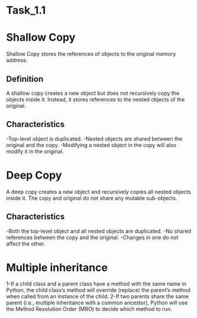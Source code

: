 # Task_1.1
# Shallow Copy
Shallow Copy stores the references of objects to the original memory address.
## Definition
A shallow copy creates a new object but does not recursively copy the objects inside it. Instead, it stores references to the nested objects of the original.
## Characteristics
-Top-level object is duplicated.
-Nested objects are shared between the original and the copy.
-Modifying a nested object in the copy will also modify it in the original.
# Deep Copy
A deep copy creates a new object and recursively copies all nested objects inside it. The copy and original do not share any mutable sub-objects.
## Characteristics
-Both the top-level object and all nested objects are duplicated.
-No shared references between the copy and the original.
-Changes in one do not affect the other.
# Multiple inheritance
1-If a child class and a parent class have a method with the same name in Python, the child class’s method will override (replace) the parent’s method when called from an instance of the child.
2-If two parents share the same parent (i.e., multiple inheritance with a common ancestor), Python will use the Method Resolution Order (MRO) to decide which method to run.